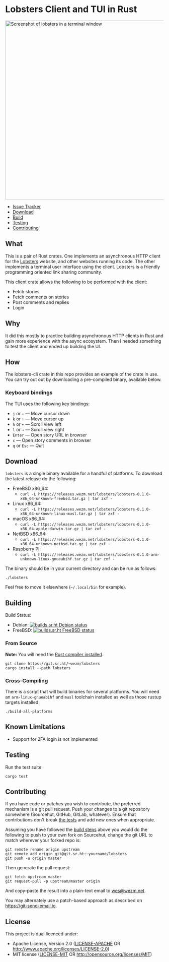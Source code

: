 Lobsters Client and TUI in Rust
===============================

<img src="https://git.sr.ht/~wezm/lobsters/blob/master/screenshot.png" alt="Screenshot of lobsters in a terminal window" width="568" />

* [Issue Tracker][issues]
* [Download](#download)
* [Build](#build)
* [Testing](#testing)
* [Contributing](#contributing)

What
----

This is a pair of Rust crates. One implements an asynchronous HTTP client for
the [Lobsters] website, and other websites running its code. The other
implements a terminal user interface using the client. Lobsters is a friendly
programming oriented link sharing community.

This client crate allows the following to be performed with the client:

* Fetch stories
* Fetch comments on stories
* Post comments and replies
* Login

Why
---

It did this mostly to practice building asynchronous HTTP clients in Rust and
gain more experience with the async ecosystem. Then I needed something to test
the client and ended up building the UI.
<!-- [I wrote more about it on my blog] -->

How
---

The lobsters-cli crate in this repo provides an example of the crate in use.
You can try out out by downloading a pre-compiled binary, available below.

### Keyboard bindings

The TUI uses the following key bindings:

* `j` or `↓` — Move cursor down
* `k` or `↑` — Move cursor up
* `h` or `←` — Scroll view left
* `l` or `→` — Scroll view right
* `Enter` — Open story URL in browser
* `c` — Open story comments in browser
* `q` or `Esc` — Quit

Download
--------

`lobsters` is a single binary available for a handful of platforms. To download
the latest release do the following:

* FreeBSD x86_64:
  * `curl -L https://releases.wezm.net/lobsters/lobsters-0.1.0-x86_64-unknown-freebsd.tar.gz | tar zxf -`
* Linux x86_64:
  * `curl -L https://releases.wezm.net/lobsters/lobsters-0.1.0-x86_64-unknown-linux-musl.tar.gz | tar zxf -`
* macOS x86_64:
  * `curl -L https://releases.wezm.net/lobsters/lobsters-0.1.0-x86_64-apple-darwin.tar.gz | tar zxf -`
* NetBSD x86_64:
  * `curl -L https://releases.wezm.net/lobsters/lobsters-0.1.0-x86_64-unknown-netbsd.tar.gz | tar zxf -`
* Raspberry Pi:
  * `curl -L https://releases.wezm.net/lobsters/lobsters-0.1.0-arm-unknown-linux-gnueabihf.tar.gz | tar zxf -`

The binary should be in your current directory and can be run as follows:

    ./lobsters

Feel free to move it elsewhere (`~/.local/bin` for example).

Building
--------

Build Status:

* Debian: [![builds.sr.ht Debian status](https://builds.sr.ht/~wezm/lobsters/debian.yml.svg)](https://builds.sr.ht/~wezm/lobsters/debian.yml?)
* FreeBSD: [![builds.sr.ht FreeBSD status](https://builds.sr.ht/~wezm/lobsters/freebsd.yml.svg)](https://builds.sr.ht/~wezm/lobsters/freebsd.yml?)

### From Source

**Note:** You will need the [Rust compiler installed][rust].

    git clone https://git.sr.ht/~wezm/lobsters
    cargo install --path lobsters

### Cross-Compiling

There is a script that will build binaries for several platforms. You will need
an `arm-linux-gnueabihf` and `musl` toolchain installed as well as those rustup
targets installed.

    ./build-all-platforms

Known Limitations
-----------------

* Support for 2FA login is not implemented

Testing
-------

Run the test suite:

    cargo test

Contributing
------------

If you have code or patches you wish to contribute, the preferred mechanism is
a git pull request. Push your changes to a git repository somewhere (Sourcehut,
GitHub, GitLab, whatever). Ensure that contributions don't break [the
tests](#testing) and add new ones when appropriate.

Assuming you have followed the [build steps](#build) above you would do the
following to push to your own fork on Sourcehut, change the git URL to match
wherever your forked repo is:

    git remote rename origin upstream
    git remote add origin git@git.sr.ht:~yourname/lobsters
    git push -u origin master

Then generate the pull request:

    git fetch upstream master
    git request-pull -p upstream/master origin

And copy-paste the result into a plain-text email to wes@wezm.net.

You may alternately use a patch-based approach as described on
<https://git-send-email.io>.

License
-------

This project is dual licenced under:

- Apache License, Version 2.0 ([LICENSE-APACHE](https://git.sr.ht/~wezm/lobsters/tree/master/LICENSE-APACHE) OR
  <http://www.apache.org/licenses/LICENSE-2.0>)
- MIT license ([LICENSE-MIT](https://git.sr.ht/~wezm/lobsters/tree/master/LICENSE-MIT) OR
  <http://opensource.org/licenses/MIT>)

[Lobsters]: https://lobste.rs/
[rust]: https://rustup.rs/
[platforms]: https://forge.rust-lang.org/platform-support.html
[issues]: https://todo.sr.ht/~wezm/lobsters
[rustup]: https://www.rust-lang.org/tools/install
